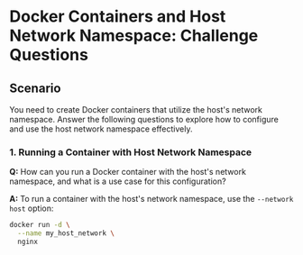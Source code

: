 # Docker Containers and Host Network Namespace: Challenge Questions

## Scenario

You need to create Docker containers that utilize the host's network namespace. Answer the following questions to explore how to configure and use the host network namespace effectively.

### 1. Running a Container with Host Network Namespace

**Q:** How can you run a Docker container with the host's network namespace, and what is a use case for this configuration?

**A:** To run a container with the host's network namespace, use the `--network host` option:

```bash
docker run -d \
  --name my_host_network \
  nginx
